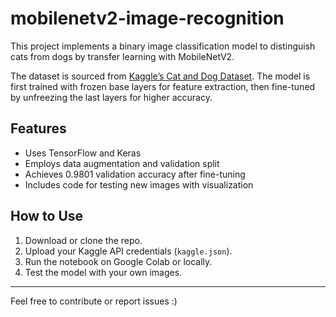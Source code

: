 # mobilenetv2-image-recognition

This project implements a binary image classification model to distinguish cats from dogs by transfer learning with MobileNetV2.

The dataset is sourced from [Kaggle’s Cat and Dog Dataset](https://www.kaggle.com/datasets/tongpython/cat-and-dog). The model is first trained with frozen base layers for feature extraction, then fine-tuned by unfreezing the last layers for higher accuracy.

## Features
- Uses TensorFlow and Keras
- Employs data augmentation and validation split
- Achieves 0.9801 validation accuracy after fine-tuning
- Includes code for testing new images with visualization

## How to Use
1. Download or clone the repo.
2. Upload your Kaggle API credentials (`kaggle.json`).
3. Run the notebook on Google Colab or locally.
4. Test the model with your own images.

---

Feel free to contribute or report issues :)
